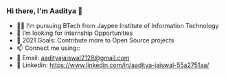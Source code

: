 ### Hi there, I'm Aaditya 👋

- 👨‍🎓 I’m pursuing BTech from Jaypee Institute of Information Technology
- 🌱 I’m looking for internship Opportunities
- 🥅 2021 Goals: Contribute more to Open Source projects
- 📫 Connect me using::
- 📧 Email: aadityajaiswal2128@gmail.com
- 💼 Linkedin: https://www.linkedin.com/in/aaditya-jaiswal-55a2751aa/
